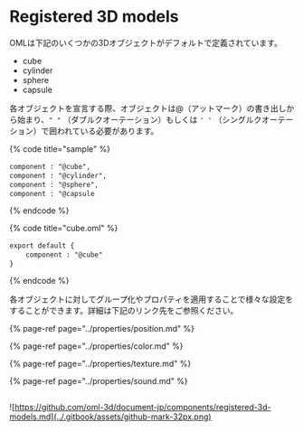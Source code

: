 # Registered 3D models

OMLは下記のいくつかの3Dオブジェクトがデフォルトで定義されています。

* cube
* cylinder
* sphere
* capsule

各オブジェクトを宣言する際、オブジェクトは@（アットマーク）の書き出しから始まり、`" "` （ダブルクオーテーション）もしくは `' '` （シングルクオーテーション）で囲われている必要があります。

{% code title="sample" %}
```text
component : "@cube",
component : "@cylinder",
component : "@sphere",
component : "@capsule
```
{% endcode %}

{% code title="cube.oml" %}
```text
export default {
    component : "@cube"
}
```
{% endcode %}

各オブジェクトに対してグループ化やプロパティを適用することで様々な設定をすることができます。詳細は下記のリンク先をご参照ください。

{% page-ref page="../properties/position.md" %}

{% page-ref page="../properties/color.md" %}

{% page-ref page="../properties/texture.md" %}

{% page-ref page="../properties/sound.md" %}

## 

![https://github.com/oml-3d/document-jp/components/registered-3d-models.md](../.gitbook/assets/github-mark-32px.png)

